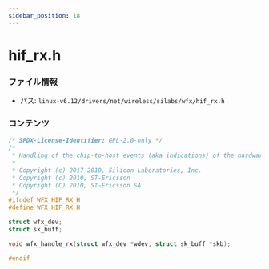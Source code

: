 ```yaml
---
sidebar_position: 18
---
```

# hif_rx.h

### ファイル情報

- パス: `linux-v6.12/drivers/net/wireless/silabs/wfx/hif_rx.h`

### コンテンツ

```h
/* SPDX-License-Identifier: GPL-2.0-only */
/*
 * Handling of the chip-to-host events (aka indications) of the hardware API.
 *
 * Copyright (c) 2017-2019, Silicon Laboratories, Inc.
 * Copyright (c) 2010, ST-Ericsson
 * Copyright (C) 2010, ST-Ericsson SA
 */
#ifndef WFX_HIF_RX_H
#define WFX_HIF_RX_H

struct wfx_dev;
struct sk_buff;

void wfx_handle_rx(struct wfx_dev *wdev, struct sk_buff *skb);

#endif

```
